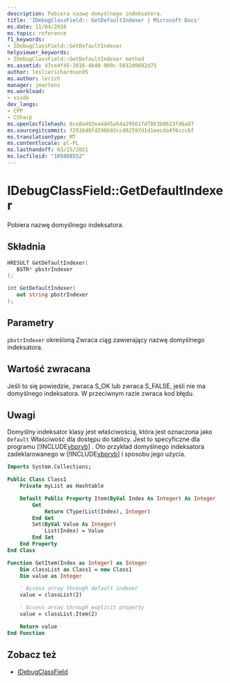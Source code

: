 ```yaml
---
description: Pobiera nazwę domyślnego indeksatora.
title: 'IDebugClassField:: GetDefaultIndexer | Microsoft Docs'
ms.date: 11/04/2016
ms.topic: reference
f1_keywords:
- IDebugClassField::GetDefaultIndexer
helpviewer_keywords:
- IDebugClassField::GetDefaultIndexer method
ms.assetid: 47ce4f45-3816-4b40-909c-5032d0692d75
author: leslierichardson95
ms.author: lerich
manager: jmartens
ms.workload:
- vssdk
dev_langs:
- CPP
- CSharp
ms.openlocfilehash: 8ce8a492ea4d45a54a295617d7863b0623fd6a87
ms.sourcegitcommit: f2916d8fd296b92cc402597d1d1eecda4f6cccbf
ms.translationtype: MT
ms.contentlocale: pl-PL
ms.lasthandoff: 03/25/2021
ms.locfileid: "105088552"
---
```

# <a name="idebugclassfieldgetdefaultindexer"></a>IDebugClassField::GetDefaultIndexer
Pobiera nazwę domyślnego indeksatora.

## <a name="syntax"></a>Składnia

```cpp
HRESULT GetDefaultIndexer( 
   BSTR* pbstrIndexer
);
```

```csharp
int GetDefaultIndexer(
   out string pbstrIndexer
);
```

## <a name="parameters"></a>Parametry
`pbstrIndexer` określoną Zwraca ciąg zawierający nazwę domyślnego indeksatora.

## <a name="return-value"></a>Wartość zwracana
 Jeśli to się powiedzie, zwraca S_OK lub zwraca S_FALSE, jeśli nie ma domyślnego indeksatora. W przeciwnym razie zwraca kod błędu.

## <a name="remarks"></a>Uwagi
 Domyślny indeksator klasy jest właściwością, która jest oznaczona jako `Default` Właściwość dla dostępu do tablicy. Jest to specyficzne dla programu [!INCLUDE[vbprvb](../../../code-quality/includes/vbprvb_md.md)] . Oto przykład domyślnego indeksatora zadeklarowanego w [!INCLUDE[vbprvb](../../../code-quality/includes/vbprvb_md.md)] i sposobu jego użycia.

```vb
Imports System.Collections;

Public Class Class1
    Private myList as Hashtable

    Default Public Property Item(ByVal Index As Integer) As Integer
        Get
            Return CType(List(Index), Integer)
        End Get
        Set(ByVal Value As Integer)
            List(Index) = Value
        End Set
    End Property
End Class

Function GetItem(Index as Integer) as Integer
    Dim classList as Class1 = new Class1
    Dim value as Integer

    ' Access array through default indexer
    value = classList(2)

    ' Access array through explicit property
    value = classList.Item(2)

    Return value
End Function
```

## <a name="see-also"></a>Zobacz też
- [IDebugClassField](../../../extensibility/debugger/reference/idebugclassfield.md)
